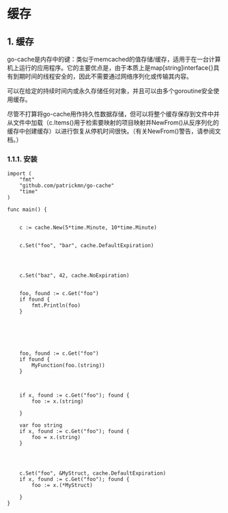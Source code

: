 # 缓存

## 1. 缓存 <a id="&#x7F13;&#x5B58;"></a>

go-cache是​​内存中的键：类似于memcached的值存储/缓存，适用于在一台计算机上运行的应用程序。它的主要优点是，由于本质上是map\[string\]interface{}具有到期时间的线程安全的，因此不需要通过网络序列化或传输其内容。

可以在给定的持续时间内或永久存储任何对象，并且可以由多个goroutine安全使用缓存。

尽管不打算将go-cache用作持久性数据存储，但可以将整个缓存保存到文件中并从文件中加载（c.Items\(\)用于检索要映射的项目映射并NewFrom\(\)从反序列化的缓存中创建缓存）以进行恢复从停机时间很快。（有关NewFrom\(\)警告，请参阅文档。）

### 1.1.1. 安装 <a id="&#x5B89;&#x88C5;"></a>

```text
import (
    "fmt"
    "github.com/patrickmn/go-cache"
    "time"
)

func main() {
    
    
    c := cache.New(5*time.Minute, 10*time.Minute)

    
    c.Set("foo", "bar", cache.DefaultExpiration)

    
    
    
    c.Set("baz", 42, cache.NoExpiration)

    
    foo, found := c.Get("foo")
    if found {
        fmt.Println(foo)
    }

    
    
    
    
    
    foo, found := c.Get("foo")
    if found {
        MyFunction(foo.(string))
    }

    
    
    if x, found := c.Get("foo"); found {
        foo := x.(string)
        
    }
    
    var foo string
    if x, found := c.Get("foo"); found {
        foo = x.(string)
    }
    
    

    
    c.Set("foo", &MyStruct, cache.DefaultExpiration)
    if x, found := c.Get("foo"); found {
        foo := x.(*MyStruct)
            
    }
}
```

